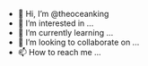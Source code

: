 - 👋 Hi, I’m @theoceanking
- 👀 I’m interested in ...
- 🌱 I’m currently learning ...
- 💞️ I’m looking to collaborate on ...
- 📫 How to reach me ...

<!---
theoceanking/theoceanking is a ✨ special ✨ repository because its `README.md` (this file) appears on your GitHub profile.
You can click the Preview link to take a look at your changes.
--->
